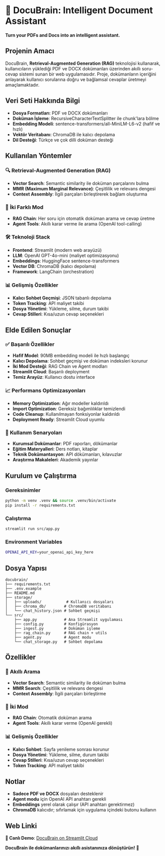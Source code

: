 # 🧠 DocuBrain: Intelligent Document Assistant

**Turn your PDFs and Docs into an intelligent assistant.**

## Projenin Amacı

DocuBrain, **Retrieval-Augmented Generation (RAG)** teknolojisi kullanarak, kullanıcıların yüklediği PDF ve DOCX dokümanları üzerinden akıllı soru-cevap sistemi sunan bir web uygulamasıdır. Proje, dokümanların içeriğini anlayarak kullanıcı sorularına doğru ve bağlamsal cevaplar üretmeyi amaçlamaktadır.

## Veri Seti Hakkında Bilgi

- **Dosya Formatları**: PDF ve DOCX dokümanları
- **Doküman İşleme**: RecursiveCharacterTextSplitter ile chunk'lara bölme
- **Embedding Modeli**: sentence-transformers/all-MiniLM-L6-v2 (hafif ve hızlı)
- **Vektör Veritabanı**: ChromaDB ile kalıcı depolama
- **Dil Desteği**: Türkçe ve çok dilli doküman desteği

## Kullanılan Yöntemler

### 🔍 **Retrieval-Augmented Generation (RAG)**
- **Vector Search**: Semantic similarity ile doküman parçalarını bulma
- **MMR (Maximum Marginal Relevance)**: Çeşitlilik ve relevans dengesi
- **Context Assembly**: İlgili parçaları birleştirerek bağlam oluşturma

### 🤖 **İki Farklı Mod**
- **RAG Chain**: Her soru için otomatik doküman arama ve cevap üretme
- **Agent Tools**: Akıllı karar verme ile arama (OpenAI tool-calling)

### 🛠️ **Teknoloji Stack**
- **Frontend**: Streamlit (modern web arayüzü)
- **LLM**: OpenAI GPT-4o-mini (maliyet optimizasyonu)
- **Embeddings**: HuggingFace sentence-transformers
- **Vector DB**: ChromaDB (kalıcı depolama)
- **Framework**: LangChain (orchestration)

### 📊 **Gelişmiş Özellikler**
- **Kalıcı Sohbet Geçmişi**: JSON tabanlı depolama
- **Token Tracking**: API maliyet takibi
- **Dosya Yönetimi**: Yükleme, silme, durum takibi
- **Cevap Stilleri**: Kısa/uzun cevap seçenekleri

## Elde Edilen Sonuçlar

### ✅ **Başarılı Özellikler**
- **Hafif Model**: 90MB embedding modeli ile hızlı başlangıç
- **Kalıcı Depolama**: Sohbet geçmişi ve doküman indeksleri korunur
- **İki Mod Desteği**: RAG Chain ve Agent modları
- **Streamlit Cloud**: Başarılı deployment
- **Temiz Arayüz**: Kullanıcı dostu interface

### 📈 **Performans Optimizasyonları**
- **Memory Optimization**: Ağır modeller kaldırıldı
- **Import Optimization**: Gereksiz bağımlılıklar temizlendi
- **Code Cleanup**: Kullanılmayan fonksiyonlar kaldırıldı
- **Deployment Ready**: Streamlit Cloud uyumlu

### 🎯 **Kullanım Senaryoları**
- **Kurumsal Dokümanlar**: PDF raporları, dökümanlar
- **Eğitim Materyalleri**: Ders notları, kitaplar
- **Teknik Dokümantasyon**: API dökümanları, kılavuzlar
- **Araştırma Makaleleri**: Akademik yayınlar

## Kurulum ve Çalıştırma

### Gereksinimler
```bash
python -m venv .venv && source .venv/bin/activate
pip install -r requirements.txt
```

### Çalıştırma
```bash
streamlit run src/app.py
```

### Environment Variables
```bash
OPENAI_API_KEY=your_openai_api_key_here
```

## Dosya Yapısı

```
docubrain/
├── requirements.txt
├── .env.example
├── README.md
├── storage/
│   ├── uploads/           # Kullanıcı dosyaları
│   ├── chroma_db/        # ChromaDB veritabanı
│   └── chat_history.json # Sohbet geçmişi
└── src/
    ├── app.py            # Ana Streamlit uygulaması
    ├── config.py         # Konfigürasyon
    ├── ingest.py         # Doküman işleme
    ├── rag_chain.py      # RAG chain + utils
    ├── agent.py          # Agent modu
    └── chat_storage.py   # Sohbet depolama
```

## Özellikler

### 🧠 **Akıllı Arama**
- **Vector Search**: Semantic similarity ile doküman bulma
- **MMR Search**: Çeşitlilik ve relevans dengesi
- **Context Assembly**: İlgili parçaları birleştirme

### 💬 **İki Mod**
- **RAG Chain**: Otomatik doküman arama
- **Agent Tools**: Akıllı karar verme (OpenAI gerekli)

### 📊 **Gelişmiş Özellikler**
- **Kalıcı Sohbet**: Sayfa yenileme sonrası korunur
- **Dosya Yönetimi**: Yükleme, silme, durum takibi
- **Cevap Stilleri**: Kısa/uzun cevap seçenekleri
- **Token Tracking**: API maliyet takibi

## Notlar

- **Sadece PDF ve DOCX** dosyaları desteklenir
- **Agent modu** için OpenAI API anahtarı gerekli
- **Embeddings** yerel olarak çalışır (API anahtarı gerektirmez)
- **ChromaDB** kalıcıdır; sıfırlamak için uygulama içindeki butonu kullanın

## Web Linki

**🚀 Canlı Demo**: [DocuBrain on Streamlit Cloud](https://docubrain.streamlit.app/)

**DocuBrain ile dokümanlarınızı akıllı asistanınıza dönüştürün!** 🚀